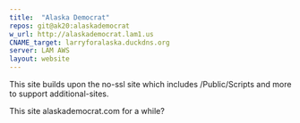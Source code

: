 ```yaml
---
title:  "Alaska Democrat"
repos: git@ak20:alaskademocrat
w_url: http://alaskademocrat.lam1.us
CNAME_target: larryforalaska.duckdns.org
server: LAM AWS
layout: website
---
```


This site builds upon the no-ssl site which includes /Public/Scripts and
more to support additional-sites.

This site alaskademocrat.com for a while?
